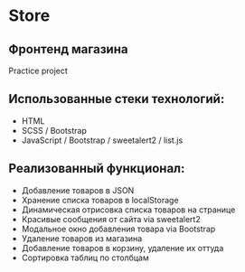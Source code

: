 # Store
## Фронтенд магазина
Practice project

## Использованные стеки технологий:

- HTML
- SCSS / Bootstrap
- JavaScript / Bootstrap / sweetalert2 / list.js

## Реализованный функционал:

- Добавление товаров в JSON
- Хранение списка товаров в localStorage
- Динамическая отрисовка списка товаров на странице
- Красивые сообщения от сайта via sweetalert2
- Модальное окно добавления товара via Bootstrap
- Удаление товаров из магазина
- Добавление товаров в корзину, удаление их оттуда
- Сортировка таблиц по столбцам
